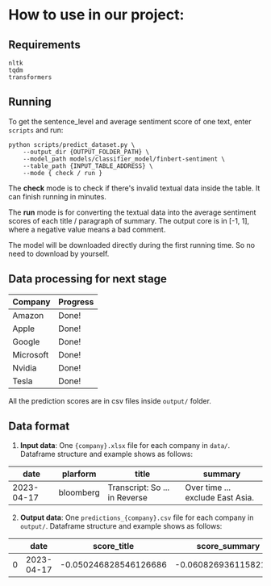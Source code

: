 # How to use in our project:
## Requirements
```
nltk
tqdm
transformers
```
## Running
To get the sentence_level and average sentiment score of one text, enter `scripts` and run:
```
python scripts/predict_dataset.py \
    --output_dir {OUTPUT_FOLDER_PATH} \
    --model_path models/classifier_model/finbert-sentiment \
    --table_path {INPUT_TABLE_ADDRESS} \
    --mode { check / run }
```
The **check** mode is to check if there's invalid textual data inside the table. It can finish running in minutes. 

The **run** mode is for converting the textual data into the average sentiment scores of each title / paragraph of summary. The output core is in [-1, 1], where a negative value means a bad comment. 

The model will be downloaded directly during the first running time. So no need to download by yourself.

## Data processing for next stage
| Company | Progress|
| ------- | ------- |
| Amazon  |  Done!  |
|  Apple  |  Done!  |
| Google  |  Done!  |
|Microsoft|  Done!  |
| Nvidia  |  Done!  |
|  Tesla  |  Done!  |

All the prediction scores are in csv files inside `output/` folder. 

## Data format
1. **Input data**: One `{company}.xlsx` file for each company in `data/`. Dataframe structure and example shows as follows:

| date | plarform | title | summary |
|--|--|--|--|
| 2023-04-17 | bloomberg | Transcript: So ... in Reverse | Over time ... exclude East Asia. |

2. **Output data**: One `predictions_{company}.csv` file for each company in `output/`. Dataframe structure and example shows as follows: 

|  | date | score_title | score_summary |
|---|---|---|---|
| 0 | 2023-04-17 | -0.050246828546126686 | -0.060826936115821205 |

